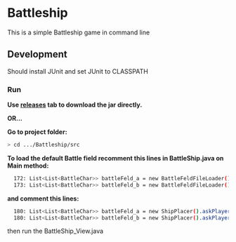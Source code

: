 # Battleship


This is a simple Battleship game in command line

## Development

Should install JUnit and set JUnit to CLASSPATH

### Run

**Use [releases](https://github.com/Momjo/Battleship/releases) tab to download the jar directly.**

**OR...**

**Go to project folder:**
```bash
> cd .../Battleship/src
```
**To load the default Battle field recomment this lines in BattleShip.java on Main method:**
```bash
  172: List<List<BattleChar>> battleFeld_a = new BattleFeldFileLoader().loadFromFile("playerBattleField");
  173: List<List<BattleChar>> battleFeld_b = new BattleFeldFileLoader().loadFromFile("playerBattleField");
```
**and comment this lines:**
```bash
  180: List<List<BattleChar>> battleFeld_a = new ShipPlacer().askPlayerForShips();
  180: List<List<BattleChar>> battleFeld_b = new ShipPlacer().askPlayerForShips();
```

then run the BattleShip_View.java
